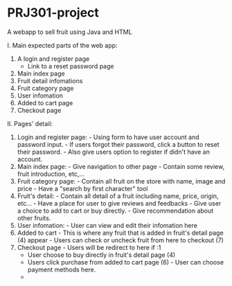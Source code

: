 # PRJ301-project
A webapp to sell fruit using Java and HTML

I. Main expected parts of the web app:
  1. A login and register page
      - Link to a reset password page
  2. Main index page
  3. Fruit detail infomations
  4. Fruit category page
  5. User infomation
  6. Added to cart page
  7. Checkout page


II. Pages' detail:
  1. Login and register page:
    - Using form to have user account and password input.
    - If users forgot their password, click a button to reset their password.
    - Also give users option to register if didn't have an account.
  2. Main index page:
    - Give navigation to other page
    - Contain some review, fruit introduction, etc,...
  3. Fruit category page:
    - Contain all fruit on the store with name, image and price
    - Have a "search by first character" tool
  4. Fruit's detail:
    - Contain all detail of a fruit including name, price, origin, etc...
    - Have a place for user to give reviews and feedbacks
    - Give user a choice to add to cart or buy directly.
    - Give recommendation about other fruits.
  5. User infomation:
    - User can view and edit their infomation here
  6. Added to cart
    - This is where any fruit that is added in fruit's detail page (4) appear
    - Users can check or uncheck fruit from here to checkout (7)
  7. Checkout page
    - Users will be redirect to here if :1
        + User choose to buy directly in fruit's detail page (4)
        + Users click purchase from added to cart page (6)
    - User can choose payment methods here.
        +
